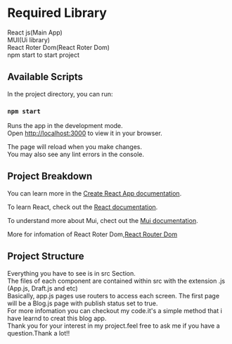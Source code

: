 # Required Library
React js(Main App)\
MUI(Ui library)\
React Roter Dom(React Roter Dom)\
npm start to start project
## Available Scripts

In the project directory, you can run:

### `npm start`

Runs the app in the development mode.\
Open [http://localhost:3000](http://localhost:3000) to view it in your browser.

The page will reload when you make changes.\
You may also see any lint errors in the console.

## Project Breakdown

You can learn more in the [Create React App documentation](https://facebook.github.io/create-react-app/docs/getting-started).

To learn React, check out the [React documentation](https://reactjs.org/).

To understand more about Mui, chect out the [Mui documentation](https://mui.com/).

More for infomation of React Roter Dom,[React Router Dom](https://reactrouter.com/en/main) 

## Project Structure

Everything you have to see is in src Section.\
The files of each component are contained within src with the extension .js (App.js, Draft.js and etc)\
Basically, app.js pages use routers to access each screen. The first page will be a Blog.js page with publish status set to true.\
For more infomation you can checkout my code.it's a simple method that i have learnd to creat this blog app.\
Thank you for your interest in my project.feel free to ask me if you have a question.Thank a lot!!




